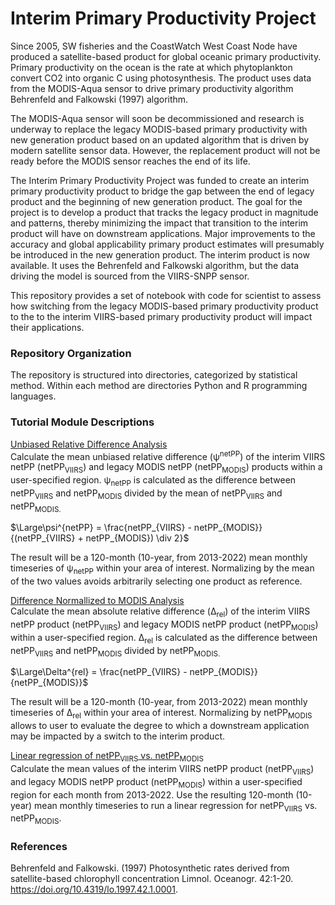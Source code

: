 # Interim Primary Productivity Project
Since 2005, SW fisheries and the CoastWatch West Coast Node have produced a satellite-based product for global oceanic primary productivity. Primary productivity on the ocean is the rate at which phytoplankton convert CO2 into organic C using photosynthesis. The product uses data from the MODIS-Aqua sensor to drive primary productivity algorithm Behrenfeld and Falkowski  (1997) algorithm.

The MODIS-Aqua sensor will soon be decommissioned and research is underway to replace the legacy MODIS-based primary productivity with new generation product based on an updated algorithm that is driven by modern satellite sensor data. However, the replacement product will not be ready before the MODIS sensor reaches the end of its life. 

The Interim Primary Productivity Project was funded to create an interim primary productivity product to bridge the gap between the end of legacy product and the beginning of new generation product. The goal for the project is to develop a product that tracks the legacy product in magnitude and patterns, thereby minimizing the impact that transition to the interim product will have on downstream applications. Major improvements to the accuracy and global applicability primary product estimates will presumably be introduced in the new generation product. The interim product is now available. It uses the Behrenfeld and Falkowski algorithm, but the data driving the model is sourced from the VIIRS-SNPP sensor.  

This repository provides a set of notebook with code for scientist to assess how switching from the legacy MODIS-based primary productivity product to the to the interim VIIRS-based primary productivity product will impact their applications. 

### Repository Organization

The repository is structured into directories, categorized by statistical method. Within each method are directories Python and R programming languages.

### Tutorial Module Descriptions

[Unbiased Relative Difference Analysis](ERDDAP-basics)   
Calculate the mean unbiased relative difference (&psi;<sup>netPP</sup>) of the interim VIIRS netPP (netPP<sub>VIIRS</sub>) and legacy MODIS netPP (netPP<sub>MODIS</sub>) products within a user-specified region. &psi;<sub>netPP</sub> is calculated as the difference between netPP<sub>VIIRS</sub> and netPP<sub>MODIS</sub> divided by the mean of netPP<sub>VIIRS</sub> and netPP<sub>MODIS.  

$\Large\psi^{netPP} = \frac{netPP_{VIIRS} - netPP_{MODIS}}{(netPP_{VIIRS} + netPP_{MODIS}) \div 2}\$ 

The result will be a 120-month (10-year, from 2013-2022) mean monthly timeseries of &psi;<sub>netPP</sub> within your area of interest. Normalizing by the mean of the two values avoids arbitrarily selecting one product as reference. 

[Difference Normallized to MODIS Analysis](netcdf-and-panoply-tutorial)   
Calculate the mean absolute relative difference (&Delta;<sub>rel</sub>) of the interim VIIRS netPP product (netPP<sub>VIIRS</sub>) and legacy MODIS netPP product (netPP<sub>MODIS</sub>) within a user-specified region. &Delta;<sub>rel</sub> is calculated as the difference between netPP<sub>VIIRS</sub> and netPP<sub>MODIS</sub> divided by netPP<sub>MODIS. 

$\Large\Delta^{rel} = \frac{netPP_{VIIRS} - netPP_{MODIS}}{netPP_{MODIS}}\$  

The result will be a 120-month (10-year, from 2013-2022) mean monthly timeseries of &Delta;<sub>rel</sub> within your area of interest. Normalizing by netPP<sub>MODIS</sub> allows to user to evaluate the degree to which a downstream application may be impacted by a switch to the interim product.

[Linear regression of netPP<sub>VIIRS</sub> vs. netPP<sub>MODIS</sub>](Tutorial1-basics)  
Calculate the mean values of the interim VIIRS netPP product (netPP<sub>VIIRS</sub>) and legacy MODIS netPP product (netPP<sub>MODIS</sub>) within a user-specified region for each month from 2013-2022. Use the resulting 120-month (10-year) mean monthly timeseries to run a linear regression for netPP<sub>VIIRS</sub> vs. netPP<sub>MODIS</sub>.  

### References  
Behrenfeld and Falkowski. (1997) Photosynthetic rates derived from satellite-based chlorophyll concentration Limnol. Oceanogr. 42:1-20. https://doi.org/10.4319/lo.1997.42.1.0001.

